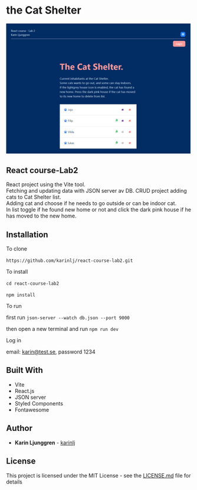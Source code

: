 # the Cat Shelter

<img width="500px" src="./src/assets/Screenshot_new.jpg" alt="Cat Shelter 2" />

## React course-Lab2

React project using the Vite tool. <br/>
Fetching and updating data with JSON server av DB.
CRUD project adding cats to Cat Shelter list. <br/>
Adding cat and choose if he needs to go outside or can be indoor cat. <br/>
In list toggle if he found new home or not and click the dark pink house if he has moved to the new home.

## Installation

To clone

`https://github.com/karinlj/react-course-lab2.git`

To install

`cd react-course-lab2`

`npm install`

To run

first run `json-server --watch db.json --port 9000`

then open a new terminal and run `npm run dev`

Log in

email: karin@test.se, password 1234

## Built With

- Vite
- React.js
- JSON server
- Styled Components
- Fontawesome

## Author

- **Karin Ljunggren** - [karinlj](https://github.com/karinlj)

## License

This project is licensed under the MIT License - see the [LICENSE.md](LICENSE.md) file for details
